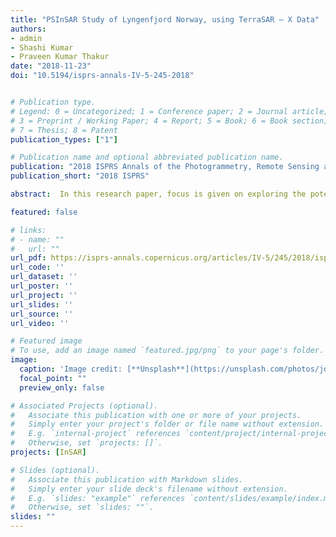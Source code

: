 ```yaml
---
title: "PSInSAR Study of Lyngenfjord Norway, using TerraSAR – X Data"
authors:
- admin
- Shashi Kumar
- Praveen Kumar Thakur
date: "2018-11-23"
doi: "10.5194/isprs-annals-IV-5-245-2018"


# Publication type.
# Legend: 0 = Uncategorized; 1 = Conference paper; 2 = Journal article;
# 3 = Preprint / Working Paper; 4 = Report; 5 = Book; 6 = Book section;
# 7 = Thesis; 8 = Patent
publication_types: ["1"]

# Publication name and optional abbreviated publication name.
publication: "2018 ISPRS Annals of the Photogrammetry, Remote Sensing and Spatial Information Sciences"
publication_short: "2018 ISPRS"

abstract:  In this research paper, focus is given on exploring the potential of Persistent Scatterer Interferometric Synthetic Aperture Radar (PSInSAR) technique for the measurement of landslide, which is the extension of existing DInSAR technique. In PSInSAR technique, the movement is measured by finding the phase shift in the scatterers present in the study area through the course of time. The backscattering of such a scatterer does not change during the study. By using this technique, 32 datasets acquired over a period of time i.e. from 2009 to 2011 over the area of Troms County of Lyngen Fjord, Norway are analysed. The dataset utilised are acquired with TerraSAR-X and TanDEM-X pair, in Stripmap mode of acquisition. Coregistration of dataset with subpixel accuracy is done with master images is done to align all the dataset correctly. APS estimation is done in order to remove the phase decorrelation caused by the atmosphere, movement, etc. using algorithms for phase unwrapping which allowed the processing of sparse data and the effect of atmosphere is reduced by doing analysis on temporal basis of the phase shift in interferograms of successive datasets. By this study it has been tried to show the estimation of shift can be done by the temporal analysis of the data acquired by TerraSAR-X. The velocity output is displayed in a map reflecting the velocity of movement. Apart from this, the data properties such as baseline distribution both temporal and spatial are displayed in a chart. Other outputs obtained are the atmospheric Phase Screen, sparse point distribution, reflectivity map of the study area etc. are displayed using a map of terrain. The output velocity obtained of the terrain movement is found to be in the range of −40 mm/yr to −70 mm/yr.

featured: false

# links:
# - name: ""
#   url: ""
url_pdf: https://isprs-annals.copernicus.org/articles/IV-5/245/2018/isprs-annals-IV-5-245-2018.pdf
url_code: ''
url_dataset: ''
url_poster: ''
url_project: ''
url_slides: ''
url_source: ''
url_video: ''

# Featured image
# To use, add an image named `featured.jpg/png` to your page's folder. 
image:
  caption: 'Image credit: [**Unsplash**](https://unsplash.com/photos/jdD8gXaTZsc)'
  focal_point: ""
  preview_only: false

# Associated Projects (optional).
#   Associate this publication with one or more of your projects.
#   Simply enter your project's folder or file name without extension.
#   E.g. `internal-project` references `content/project/internal-project/index.md`.
#   Otherwise, set `projects: []`.
projects: [InSAR]

# Slides (optional).
#   Associate this publication with Markdown slides.
#   Simply enter your slide deck's filename without extension.
#   E.g. `slides: "example"` references `content/slides/example/index.md`.
#   Otherwise, set `slides: ""`.
slides: ""
---
```

